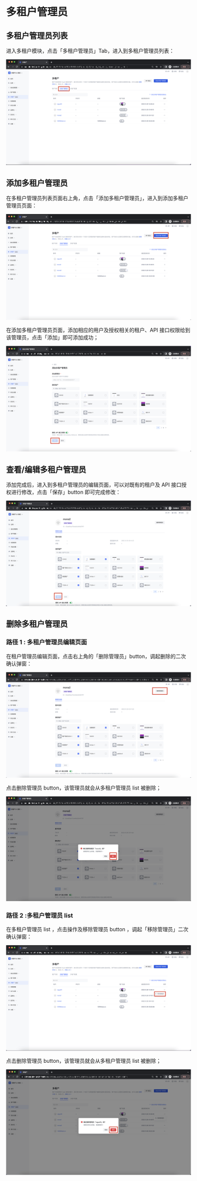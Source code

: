 # 多租户管理员

<LastUpdated/>

## 多租户管理员列表

进入多租户模块，点击「多租户管理员」Tab，进入到多租户管理员列表：

![](./images/multiTenantAdmin/1-1.png)

## 添加多租户管理员

在多租户管理员列表页面右上角，点击「添加多租户管理员」，进入到添加多租户管理员页面：

![](./images/multiTenantAdmin/1-2.png)

在添加多租户管理员页面，添加相应的用户及授权相关的租户、API 接口权限给到该管理员，点击「添加」即可添加成功；

![](./images/multiTenantAdmin/1-3.png)

## 查看/编辑多租户管理员

添加完成后，进入到多租户管理员的编辑页面，可以对既有的租户及 API 接口授权进行修改，点击「保存」button 即可完成修改：

![](./images/multiTenantAdmin/1-4.png)

## 删除多租户管理员

### 路径 1 : 多租户管理员编辑页面

在租户管理员编辑页面，点击右上角的「删除管理员」button，调起删除的二次确认弹窗：

![](./images/multiTenantAdmin/1-5.png)

点击删除管理员 button，该管理员就会从多租户管理员 list 被删除；

![](./images/multiTenantAdmin/1-6.png)

### 路径 2 :多租户管理员 list

在多租户管理员 list ，点击操作及移除管理员 button ，调起「移除管理员」二次确认弹窗：

![](./images/multiTenantAdmin/1-7.png)

点击删除管理员 button，该管理员就会从多租户管理员 list 被删除；

![](./images/multiTenantAdmin/1-8.png)
